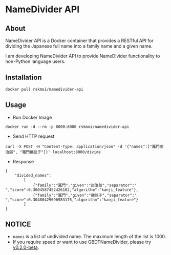 # NameDivider API

## About

NameDivider API is a Docker container that provides a RESTful API for dividing the Japanese full name into a family name and a given name.

I am developing NameDivider API to provide NameDivider functionality to non-Python language users.

## Installation

```
docker pull rskmoi/namedivider-api
```

## Usage

- Run Docker Image

```
docker run -d --rm -p 8000:8000 rskmoi/namedivider-api
```

- Send HTTP request

```
curl -X POST -H "Content-Type: application/json" -d '{"names":["竈門炭治郎", "竈門禰豆子"]}' localhost:8000/divide
```

- Response

```
{
    "divided_names":
        [
            {"family":"竈門","given":"炭治郎","separator":" ","score":0.3004587452426102,"algorithm":"kanji_feature"},
            {"family":"竈門","given":"禰豆子","separator":" ","score":0.30480429696983175,"algorithm":"kanji_feature"}
        ]
}
```

## NOTICE

- `names` is a list of undivided name. The maximum length of the list is 1000.
- If you require speed or want to use GBDTNameDivider, please try [v0.2.0-beta](https://github.com/rskmoi/namedivider-rs/tree/main/api).

